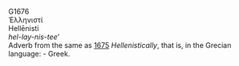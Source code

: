 G1676  
Ἑλληνιστί  
Hellēnisti  
*hel-lay-nis-tee‘*  
Adverb from the same as [1675](g1675) *Hellenistically*, that is, in the
Grecian language: - Greek.  
